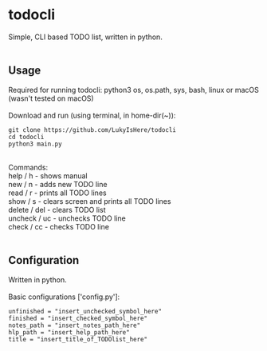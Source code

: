 # todocli
Simple, CLI based TODO list, written in python.<br/>
<br/>
## Usage
Required for running todocli: python3 os, os.path, sys, bash, linux or macOS (wasn't tested on macOS) <br/> <br/>
Download and run (using terminal, in home-dir(~)): 
```
git clone https://github.com/LukyIsHere/todocli
cd todocli
python3 main.py
```
<br/>
Commands:<br/>
 help / h  - shows manual <br/>
 new / n  - adds new TODO line<br/>
 read / r  - prints all TODO lines<br/>
 show / s  - clears screen and prints all TODO lines<br/>
 delete / del  - clears TODO list<br/>
 uncheck / uc  - unchecks TODO line<br/>
 check / cc  - checks TODO line<br/>
<br>

## Configuration

Written in python.<br/><br/>
Basic configurations ['config.py']:
```
unfinished = "insert_unchecked_symbol_here"
finished = "insert_checked_symbol_here"
notes_path = "insert_notes_path_here"
hlp_path = "insert_help_path_here"
title = "insert_title_of_TODOlist_here"
```
